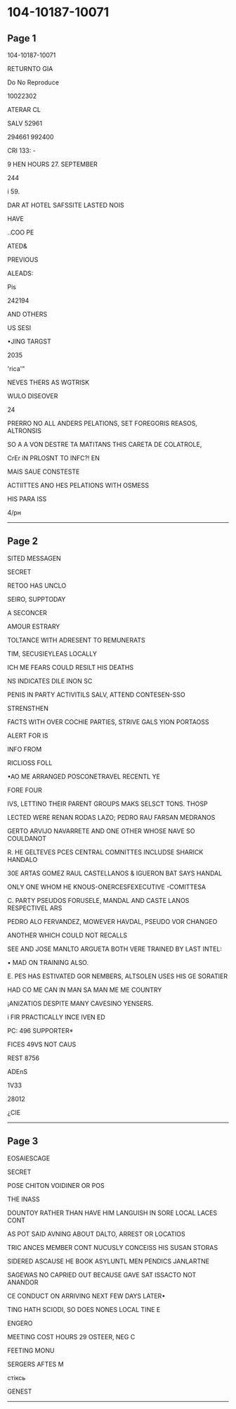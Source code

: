 # 104-10187-10071

## Page 1

104-10187-10071

RETURNTO GIA

Do No Reproduce

10022302

ATERAR CL

SALV 52961

294661 992400

CRI 133: -

9 HEN HOURS 27. SEPTEMBER

244

i 59.

DAR AT HOTEL SAFSSITE LASTED NOIS

HAVE

..COO PE

ATED&

PREVIOUS

ALEADS:

Pis

242194

AND OTHERS

US SESI

•JING TARGST

2035

'rica'"

NEVES THERS AS WGTRISK

WULO DISEOVER

24

PRERRO NO ALL ANDERS PELATIONS, SET FOREGORIS REASOS, ALTRONSIS

SO A A VON DESTRE TA MATITANS THIS CARETA DE COLATROLE,

CrEr iN PRLOSNT TO INFC?! EN

MAIS SAUE CONSTESTE

ACTIITTES ANO HES PELATIONS WITH OSMESS

HIS PARA ISS

4/pн

---

## Page 2

SITED MESSAGEN

SECRET

RETOO HAS UNCLO

SEIRO, SUPPTODAY

A SECONCER

AMOUR ESTRARY

TOLTANCE WITH ADRESENT TO REMUNERATS

TIM, SECUSIEYLEAS LOCALLY

ICH ME FEARS COULD RESILT HIS DEATHS

NS INDICATES DILE INON SC

PENIS IN PARTY ACTIVITILS SALV, ATTEND CONTESEN-SSO

STRENSTHEN

FACTS WITH OVER COCHIE PARTIES, STRIVE GALS YION PORTAOSS

ALERT FOR IS

INFO FROM

RICLIOSS FOLL

•AO ME ARRANGED POSCONETRAVEL RECENTL YE

FORE FOUR

IVS, LETTINO THEIR PARENT GROUPS MAKS SELSCT TONS. THOSP

LECTED WERE RENAN RODAS LAZO; PEDRO RAU FARSAN MEDRANOS

GERTO ARVIJO NAVARRETE AND ONE OTHER WHOSE NAVE SO COULDANOT

R. HE GELTEVES PCES CENTRAL COMNITTES INCLUDSE SHARICK HANDALO

30E ARTAS GOMEZ RAUL CASTELLANOS & IGUERON BAT SAYS HANDAL

ONLY ONE WHOM HE KNOUS-ONERCESFEXECUTIVE -COMITTESA

C. PARTY PSEUDOS FORUSELE, MANDAL AND CASTE LANOS RESPECTIVEL ARS

PEDRO ALO FERVANDEZ, MOWEVER HAVDAL, PSEUDO VOR CHANGEO

ANOTHER WHICH COULD NOT RECALLS

SEE AND JOSE MANLTO ARGUETA BOTH VERE TRAINED BY LAST INTEL:

• MAD ON TRAINING ALSO.

E. PES HAS ESTIVATED GOR NEMBERS, ALTSOLEN USES HIS GE SORATIER

HAD CO ME CAN IN MAN SA MAN ME ME COUNTRY

¡ANIZATIOS DESPITE MANY CAVESINO YENSERS.

i FIR PRACTICALLY INCE IVEN ED

PC: 496 SUPPORTER*

FICES 49VS NOT CAUS

REST 8756

ADEnS

1V33

28012

¿CIE

---

## Page 3

EOSAIESCAGE

SECRET

POSE CHITON VOIDINER OR POS

THE INASS

DOUNTOY RATHER THAN HAVE HIM LANGUISH IN SORE LOCAL LACES CONT

AS POT SAID AVNING ABOUT DALTO, ARREST OR LOCATIOS

TRIC ANCES MEMBER CONT NUCUSLY CONCEISS HIS SUSAN STORAS

SIDERED ASCAUSE HE BOOK ASYLUNTL MEN PENDICS JANLARTNE

SAGEWAS NO CAPRIED OUT BECAUSE GAVE SAT ISSACTO NOT ANANDOR

CE CONDUCT ON ARRIVING NEXT FEW DAYS LATER•

TING HATH SCIODI, SO DOES NONES LOCAL TINE E

ENGERO

MEETING COST HOURS 29 OSTEER, NEG C

FEETING MONU

SERGERS AFTES M

стіксь

GENEST

---

